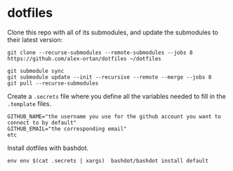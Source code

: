 # dotfiles


Clone this repo with all of its submodules, and update the submodules to their latest version:
```
git clone --recurse-submodules --remote-submodules --jobs 8 https://github.com/alex-ortan/dotfiles ~/dotfiles

git submodule sync
git submodule update --init --recursive --remote --merge --jobs 8
git pull --recurse-submodules
```

Create a `.secrets` file where you define all the variables needed to fill in the `.template` files.
```
GITHUB_NAME="the username you use for the github account you want to connect to by default"
GITHUB_EMAIL="the corresponding email"
etc
```

Install dotfiles with bashdot.
```
env env $(cat .secrets | xargs)  bashdot/bashdot install default
```

